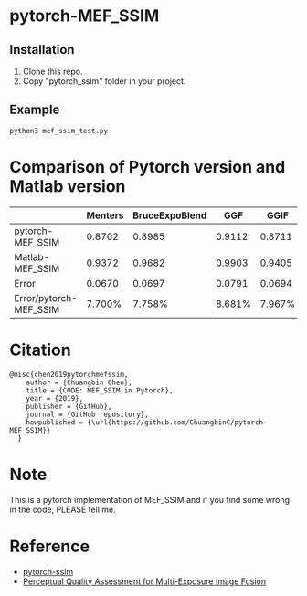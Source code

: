 # pytorch-MEF_SSIM

## Installation
1. Clone this repo.
2. Copy "pytorch_ssim" folder in your project.

## Example
```
python3 mef_ssim_test.py
```

# Comparison of Pytorch version and Matlab version						
|                  | Menters | BruceExpoBlend | GGF     | GGIF    | Raman   | Times    |
| ---------------- | ------- | -------------- | ------- | ------- | ------- | -------- |
| pytorch-MEF_SSIM | 0.8702  | 0.8985         | 0.9112  | 0.8711  | 0.8654  | 1.034 s  |
| Matlab-MEF_SSIM  | 0.9372  | 0.9682         | 0.9903  | 0.9405  | 0.9283  | 60.377 s |
| Error            | 0.0670  | 0.0697         | 0.0791  | 0.0694  | 0.0629  |          |
| Error/pytorch-MEF_SSIM                 | 7.700%  | 7.758%         | 8.681%  | 7.967%  | 7.269%  |          |

# Citation
```
@misc{chen2019pytorchmefssim,
    author = {Chuangbin Chen},
    title = {CODE: MEF_SSIM in Pytorch},
    year = {2019},
    publisher = {GitHub},
    journal = {GitHub repository},
    howpublished = {\url{https://github.com/ChuangbinC/pytorch-MEF_SSIM}}
  }
```
# Note
This is a pytorch implementation of MEF_SSIM and if you find some wrong in the code, PLEASE tell me.
# Reference
+ [pytorch-ssim](https://github.com/Po-Hsun-Su/pytorch-ssim)
+ [Perceptual Quality Assessment for Multi-Exposure Image Fusion](https://ece.uwaterloo.ca/~k29ma/papers/15_TIP_MEF.pdf)

